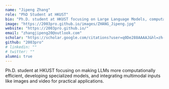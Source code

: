 ```yaml
---
name: "Jipeng Zhang"
role: "PhD Student at HKUST"
bio: "Ph.D. student at HKUST focusing on Large Language Models, computational efficiency, specialized models, and multimodal integration."
image: "https://2003pro.github.io/images/ZHANG_Jipeng.jpg"
website: "https://2003pro.github.io/"
email: "zhangjipeng20@outlook.com"
scholar: "https://scholar.google.com/citations?user=q0De288AAAAJ&hl=zh-CN"
github: "2003pro"
# linkedin: ""
# twitter: ""
alumni: true
---
```


Ph.D. student at HKUST focusing on making LLMs more computationally efficient, developing specialized models, and integrating multimodal inputs like images and video for practical applications.
